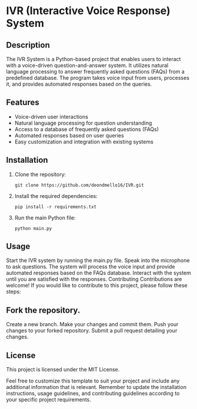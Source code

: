 # IVR (Interactive Voice Response) System

## Description

The IVR System is a Python-based project that enables users to interact with a voice-driven question-and-answer system. It utilizes natural language processing to answer frequently asked questions (FAQs) from a predefined database. The program takes voice input from users, processes it, and provides automated responses based on the queries.

## Features

- Voice-driven user interactions
- Natural language processing for question understanding
- Access to a database of frequently asked questions (FAQs)
- Automated responses based on user queries
- Easy customization and integration with existing systems

## Installation

1. Clone the repository:
   ```shell
   git clone https://github.com/deondmello16/IVR.git
   ```

2. Install the required dependencies:
   ```shell
   pip install -r requirements.txt

3. Run the main Python file:
    ```shell
    python main.py
    ```


## Usage
Start the IVR system by running the main.py file.
Speak into the microphone to ask questions.
The system will process the voice input and provide automated responses based on the FAQs database.
Interact with the system until you are satisfied with the responses.
Contributing
Contributions are welcome! If you would like to contribute to this project, please follow these steps:

## Fork the repository.
Create a new branch.
Make your changes and commit them.
Push your changes to your forked repository.
Submit a pull request detailing your changes.

## License
This project is licensed under the MIT License.

Feel free to customize this template to suit your project and include any additional information that is relevant. Remember to update the installation instructions, usage guidelines, and contributing guidelines according to your specific project requirements.
